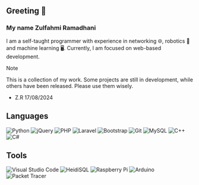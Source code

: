 ## Greeting 👋 ##

### My name **Zulfahmi Ramadhani** <br>
I am a self-taught programmer with experience in networking 🌐, robotics 🤖 and machine learning 🖥. 
Currently, I am focused on web-based development.


> [!NOTE]
>This is a collection of my work. Some projects are still in development, while others have been released. Please use them wisely.
> - Z.R 17/08/2024 


## Languages ##

![Python](https://img.shields.io/badge/-Python-3776AB?style=for-the-badge&logo=python&logoColor=white)
![jQuery](https://img.shields.io/badge/-jQuery-0769AD?style=for-the-badge&logo=jquery&logoColor=white)
![PHP](https://img.shields.io/badge/-PHP-777BB4?style=for-the-badge&logo=php&logoColor=white)
![Laravel](https://img.shields.io/badge/-Laravel-FF2D20?style=for-the-badge&logo=laravel&logoColor=white)
![Bootstrap](https://img.shields.io/badge/-Bootstrap-563D7C?style=for-the-badge&logo=bootstrap&logoColor=white)
![Git](https://img.shields.io/badge/-Git-F05032?style=for-the-badge&logo=git&logoColor=white)
![MySQL](https://img.shields.io/badge/-MySQL-4479A1?style=for-the-badge&logo=mysql&logoColor=white)
![C++](https://img.shields.io/badge/-C++-00599C?style=for-the-badge&logo=c%2B%2B&logoColor=white)
![C#](https://img.shields.io/badge/-C%23-239120?style=for-the-badge&logo=c-sharp&logoColor=white)

## Tools ##
![Visual Studio Code](https://img.shields.io/badge/-Visual%20Studio%20Code-007ACC?style=for-the-badge&logo=visual-studio-code&logoColor=white)
![HeidiSQL](https://img.shields.io/badge/-HeidiSQL-337ab7?style=for-the-badge&logo=heidisql&logoColor=white)
![Raspberry Pi](https://img.shields.io/badge/-Raspberry%20Pi-A22846?style=for-the-badge&logo=raspberry-pi&logoColor=white)
![Arduino](https://img.shields.io/badge/-Arduino-00979D?style=for-the-badge&logo=arduino&logoColor=white)
![Packet Tracer](https://img.shields.io/badge/-Packet%20Tracer-0096D6?style=for-the-badge&logo=cisco&logoColor=white)



<!--
**izzoel/izzoel** is a ✨ _special_ ✨ repository because its `README.md` (this file) appears on your GitHub profile.

Here are some ideas to get you started:

- 🔭 I’m currently working on ...
- 🌱 I’m currently learning ...
- 👯 I’m looking to collaborate on ...
- 🤔 I’m looking for help with ...
- 💬 Ask me about ...
- 📫 How to reach me: ...
- 😄 Pronouns: ...
- ⚡ Fun fact: ...
-->
